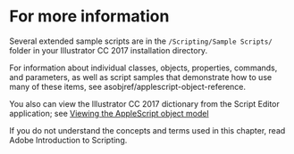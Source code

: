 # For more information

Several extended sample scripts are in the `/Scripting/Sample Scripts/` folder in your Illustrator CC 2017 installation directory.

For information about individual classes, objects, properties, commands, and parameters, as well as script samples that demonstrate how to use many of these items, see asobjref/applescript-object-reference.

You also can view the lllustrator CC 2017 dictionary from the Script Editor application; see [Viewing the AppleScript object model](../introduction/viewingTheObjectModel.md#introduction-viewingtheobjectmodel-applescript)

If you do not understand the concepts and terms used in this chapter, read Adobe Introduction to Scripting.
